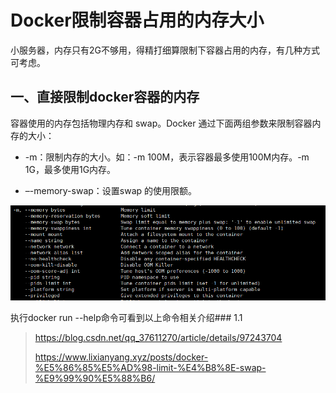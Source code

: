 # Docker限制容器占用的内存大小


小服务器，内存只有2G不够用，得精打细算限制下容器占用的内存，有几种方式可考虑。

## 一、直接限制docker容器的内存

容器使用的内存包括物理内存和 swap。Docker 通过下面两组参数来限制容器内存的大小：

- -m：限制内存的大小。如：-m 100M，表示容器最多使用100M内存。-m 1G，最多使用1G内存。

- –-memory-swap：设置swap 的使用限额。

![](docker限制容器占用的内存大小.assets/image-16.png)

执行docker run --help命令可看到以上命令相关介绍### 1.1 

> https://blog.csdn.net/qq_37611270/article/details/97243704
>
> https://www.lixianyang.xyz/posts/docker-%E5%86%85%E5%AD%98-limit-%E4%B8%8E-swap-%E9%99%90%E5%88%B6/
